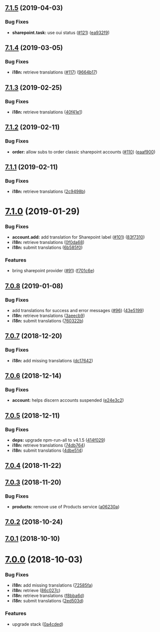 ## [7.1.5](https://github.com/ovh-ux/ovh-module-sharepoint/compare/v7.1.4...v7.1.5) (2019-04-03)


### Bug Fixes

* **sharepoint.task:** use oui status ([#121](https://github.com/ovh-ux/ovh-module-sharepoint/issues/121)) ([ea932f9](https://github.com/ovh-ux/ovh-module-sharepoint/commit/ea932f9))



## [7.1.4](https://github.com/ovh-ux/ovh-module-sharepoint/compare/v7.1.3...v7.1.4) (2019-03-05)


### Bug Fixes

* **i18n:** retrieve translations ([#117](https://github.com/ovh-ux/ovh-module-sharepoint/issues/117)) ([9664b17](https://github.com/ovh-ux/ovh-module-sharepoint/commit/9664b17))



## [7.1.3](https://github.com/ovh-ux/ovh-module-sharepoint/compare/v7.1.2...v7.1.3) (2019-02-25)


### Bug Fixes

* **i18n:** retrieve translations ([40f41e1](https://github.com/ovh-ux/ovh-module-sharepoint/commit/40f41e1))



## [7.1.2](https://github.com/ovh-ux/ovh-module-sharepoint/compare/v7.1.1...v7.1.2) (2019-02-11)


### Bug Fixes

* **order:** allow subs to order classic sharepoint accounts ([#110](https://github.com/ovh-ux/ovh-module-sharepoint/issues/110)) ([eaaf900](https://github.com/ovh-ux/ovh-module-sharepoint/commit/eaaf900))



## [7.1.1](https://github.com/ovh-ux/ovh-module-sharepoint/compare/v7.1.0...v7.1.1) (2019-02-11)


### Bug Fixes

* **i18n:** retrieve translations ([2c9498b](https://github.com/ovh-ux/ovh-module-sharepoint/commit/2c9498b))



# [7.1.0](https://github.com/ovh-ux/ovh-module-sharepoint/compare/v7.0.8...v7.1.0) (2019-01-29)


### Bug Fixes

* **account.add:** add translation for Sharepoint label ([#101](https://github.com/ovh-ux/ovh-module-sharepoint/issues/101)) ([83f7310](https://github.com/ovh-ux/ovh-module-sharepoint/commit/83f7310))
* **i18n:** retrieve translations ([0f0da68](https://github.com/ovh-ux/ovh-module-sharepoint/commit/0f0da68))
* **i18n:** submit translations ([6b585f0](https://github.com/ovh-ux/ovh-module-sharepoint/commit/6b585f0))


### Features

* bring sharepoint provider ([#91](https://github.com/ovh-ux/ovh-module-sharepoint/issues/91)) ([f701c6e](https://github.com/ovh-ux/ovh-module-sharepoint/commit/f701c6e))



## [7.0.8](https://github.com/ovh-ux/ovh-module-sharepoint/compare/v7.0.7...v7.0.8) (2019-01-08)


### Bug Fixes

* add translations for success and error messages ([#96](https://github.com/ovh-ux/ovh-module-sharepoint/issues/96)) ([43e5199](https://github.com/ovh-ux/ovh-module-sharepoint/commit/43e5199))
* **i18n:** retrieve translations ([3aeecb9](https://github.com/ovh-ux/ovh-module-sharepoint/commit/3aeecb9))
* **i18n:** submit translations ([760322b](https://github.com/ovh-ux/ovh-module-sharepoint/commit/760322b))



## [7.0.7](https://github.com/ovh-ux/ovh-module-sharepoint/compare/v7.0.6...v7.0.7) (2018-12-20)


### Bug Fixes

* **i18n:** add missing translations ([dc17642](https://github.com/ovh-ux/ovh-module-sharepoint/commit/dc17642))



## [7.0.6](https://github.com/ovh-ux/ovh-module-sharepoint/compare/v7.0.5...v7.0.6) (2018-12-14)


### Bug Fixes

* **account:** helps discern accounts suspended ([e24e3c2](https://github.com/ovh-ux/ovh-module-sharepoint/commit/e24e3c2))



## [7.0.5](https://github.com/ovh-ux/ovh-module-sharepoint/compare/v7.0.4...v7.0.5) (2018-12-11)


### Bug Fixes

* **deps:** upgrade npm-run-all to v4.1.5 ([414f029](https://github.com/ovh-ux/ovh-module-sharepoint/commit/414f029))
* **i18n:** retrieve translations ([74db764](https://github.com/ovh-ux/ovh-module-sharepoint/commit/74db764))
* **i18n:** submit translations ([4dbe514](https://github.com/ovh-ux/ovh-module-sharepoint/commit/4dbe514))



## [7.0.4](https://github.com/ovh-ux/ovh-module-sharepoint/compare/v7.0.3...v7.0.4) (2018-11-22)



## [7.0.3](https://github.com/ovh-ux/ovh-module-sharepoint/compare/v7.0.2...v7.0.3) (2018-11-20)


### Bug Fixes

* **products:** remove use of Products service ([a06230a](https://github.com/ovh-ux/ovh-module-sharepoint/commit/a06230a))



<a name="7.0.2"></a>
## [7.0.2](https://github.com/ovh-ux/ovh-module-sharepoint/compare/v7.0.1...v7.0.2) (2018-10-24)



<a name="7.0.1"></a>
## [7.0.1](https://github.com/ovh-ux/ovh-module-sharepoint/compare/v7.0.0...v7.0.1) (2018-10-10)



<a name="7.0.0"></a>
# [7.0.0](https://github.com/ovh-ux/ovh-module-sharepoint/compare/v6.0.0...v7.0.0) (2018-10-03)


### Bug Fixes

* **i18n:** add missing translations ([72585fa](https://github.com/ovh-ux/ovh-module-sharepoint/commit/72585fa))
* **i18n:** retrieve ([86c027c](https://github.com/ovh-ux/ovh-module-sharepoint/commit/86c027c))
* **i18n:** retrieve translations ([f8bba6d](https://github.com/ovh-ux/ovh-module-sharepoint/commit/f8bba6d))
* **i18n:** submit translations ([2ed503d](https://github.com/ovh-ux/ovh-module-sharepoint/commit/2ed503d))


### Features

* upgrade stack ([0a4cded](https://github.com/ovh-ux/ovh-module-sharepoint/commit/0a4cded))



